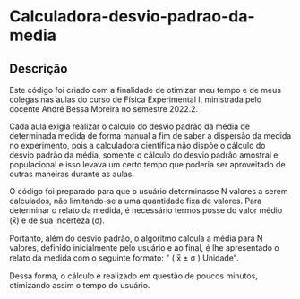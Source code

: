 # Calculadora-desvio-padrao-da-media

## Descrição

Este código foi criado com a finalidade de otimizar meu tempo e de meus colegas nas aulas do curso de Física Experimental I, ministrada pelo docente André Bessa Moreira no semestre 2022.2. 

Cada aula exigia realizar o cálculo do desvio padrão da média de determinada medida de forma manual a fim de saber a dispersão da medida no experimento, pois a calculadora científica não dispõe o cálculo do desvio padrão da média, somente o cálculo do desvio padrão amostral e populacional e isso levava um certo tempo que poderia ser aproveitado de outras maneiras durante as aulas.

O código foi preparado para que o usuário determinasse N valores a serem calculados, não limitando-se a uma quantidade fixa de valores. 
Para determinar o relato da medida, é necessário termos posse do valor médio (x̅) e de sua incerteza (σ).

Portanto, além do desvio padrão, o algoritmo calcula a média para N valores, definido inicialmente pelo usuário e ao final, é lhe apresentado o relato da medida com o seguinte formato: " ( x̅ ± σ ) Unidade".

Dessa forma, o cálculo é realizado em questão de poucos minutos, otimizando assim o tempo do usuário. 
